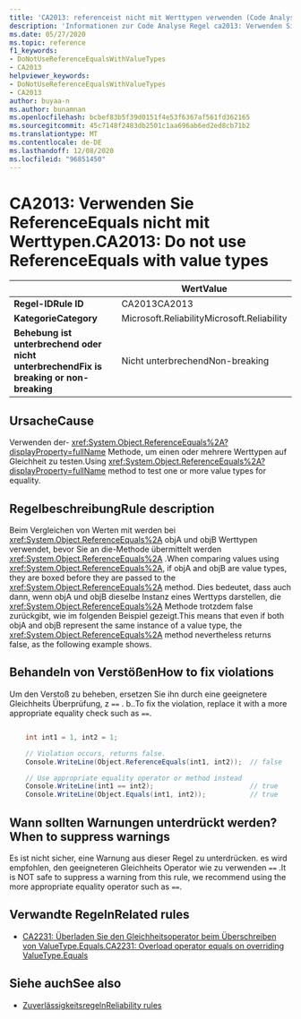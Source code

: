 ```yaml
---
title: 'CA2013: referenceist nicht mit Werttypen verwenden (Code Analyse)'
description: 'Informationen zur Code Analyse Regel ca2013: Verwenden Sie referenceist nicht mit Werttypen.'
ms.date: 05/27/2020
ms.topic: reference
f1_keywords:
- DoNotUseReferenceEqualsWithValueTypes
- CA2013
helpviewer_keywords:
- DoNotUseReferenceEqualsWithValueTypes
- CA2013
author: buyaa-n
ms.author: bunamnan
ms.openlocfilehash: bcbef83b5f39d0151f4e53f6367af561fd362165
ms.sourcegitcommit: 45c7148f2483db2501c1aa696ab6ed2ed8cb71b2
ms.translationtype: MT
ms.contentlocale: de-DE
ms.lasthandoff: 12/08/2020
ms.locfileid: "96851450"
---
```

# <a name="ca2013-do-not-use-referenceequals-with-value-types"></a><span data-ttu-id="2f693-103">CA2013: Verwenden Sie ReferenceEquals nicht mit Werttypen.</span><span class="sxs-lookup"><span data-stu-id="2f693-103">CA2013: Do not use ReferenceEquals with value types</span></span>

| | <span data-ttu-id="2f693-104">Wert</span><span class="sxs-lookup"><span data-stu-id="2f693-104">Value</span></span> |
|-|-|
| <span data-ttu-id="2f693-105">**Regel-ID**</span><span class="sxs-lookup"><span data-stu-id="2f693-105">**Rule ID**</span></span> |<span data-ttu-id="2f693-106">CA2013</span><span class="sxs-lookup"><span data-stu-id="2f693-106">CA2013</span></span>|
| <span data-ttu-id="2f693-107">**Kategorie**</span><span class="sxs-lookup"><span data-stu-id="2f693-107">**Category**</span></span> |<span data-ttu-id="2f693-108">Microsoft.Reliability</span><span class="sxs-lookup"><span data-stu-id="2f693-108">Microsoft.Reliability</span></span>|
| <span data-ttu-id="2f693-109">**Behebung ist unterbrechend oder nicht unterbrechend**</span><span class="sxs-lookup"><span data-stu-id="2f693-109">**Fix is breaking or non-breaking**</span></span> |<span data-ttu-id="2f693-110">Nicht unterbrechend</span><span class="sxs-lookup"><span data-stu-id="2f693-110">Non-breaking</span></span>|

## <a name="cause"></a><span data-ttu-id="2f693-111">Ursache</span><span class="sxs-lookup"><span data-stu-id="2f693-111">Cause</span></span>

<span data-ttu-id="2f693-112">Verwenden der- <xref:System.Object.ReferenceEquals%2A?displayProperty=fullName> Methode, um einen oder mehrere Werttypen auf Gleichheit zu testen.</span><span class="sxs-lookup"><span data-stu-id="2f693-112">Using <xref:System.Object.ReferenceEquals%2A?displayProperty=fullName> method to test one or more value types for equality.</span></span>

## <a name="rule-description"></a><span data-ttu-id="2f693-113">Regelbeschreibung</span><span class="sxs-lookup"><span data-stu-id="2f693-113">Rule description</span></span>

<span data-ttu-id="2f693-114">Beim Vergleichen von Werten mit werden bei <xref:System.Object.ReferenceEquals%2A> objA und objB Werttypen verwendet, bevor Sie an die-Methode übermittelt werden <xref:System.Object.ReferenceEquals%2A> .</span><span class="sxs-lookup"><span data-stu-id="2f693-114">When comparing values using <xref:System.Object.ReferenceEquals%2A>, if objA and objB are value types, they are boxed before they are passed to the <xref:System.Object.ReferenceEquals%2A> method.</span></span> <span data-ttu-id="2f693-115">Dies bedeutet, dass auch dann, wenn objA und objB dieselbe Instanz eines Werttyps darstellen, die <xref:System.Object.ReferenceEquals%2A> Methode trotzdem false zurückgibt, wie im folgenden Beispiel gezeigt.</span><span class="sxs-lookup"><span data-stu-id="2f693-115">This means that even if both objA and objB represent the same instance of a value type, the <xref:System.Object.ReferenceEquals%2A> method nevertheless returns false, as the following example shows.</span></span>

## <a name="how-to-fix-violations"></a><span data-ttu-id="2f693-116">Behandeln von Verstößen</span><span class="sxs-lookup"><span data-stu-id="2f693-116">How to fix violations</span></span>

<span data-ttu-id="2f693-117">Um den Verstoß zu beheben, ersetzen Sie ihn durch eine geeignetere Gleichheits Überprüfung, z `==` . b..</span><span class="sxs-lookup"><span data-stu-id="2f693-117">To fix the violation, replace it with a more appropriate equality check such as `==`.</span></span>

```csharp

    int int1 = 1, int2 = 1;

    // Violation occurs, returns false.
    Console.WriteLine(Object.ReferenceEquals(int1, int2));  // false

    // Use appropriate equality operator or method instead
    Console.WriteLine(int1 == int2);                        // true
    Console.WriteLine(Object.Equals(int1, int2));           // true
```

## <a name="when-to-suppress-warnings"></a><span data-ttu-id="2f693-118">Wann sollten Warnungen unterdrückt werden?</span><span class="sxs-lookup"><span data-stu-id="2f693-118">When to suppress warnings</span></span>

<span data-ttu-id="2f693-119">Es ist nicht sicher, eine Warnung aus dieser Regel zu unterdrücken. es wird empfohlen, den geeigneteren Gleichheits Operator wie zu verwenden `==` .</span><span class="sxs-lookup"><span data-stu-id="2f693-119">It is NOT safe to suppress a warning from this rule, we recommend using the more appropriate equality operator such as `==`.</span></span>

## <a name="related-rules"></a><span data-ttu-id="2f693-120">Verwandte Regeln</span><span class="sxs-lookup"><span data-stu-id="2f693-120">Related rules</span></span>

- [<span data-ttu-id="2f693-121">CA2231: Überladen Sie den Gleichheitsoperator beim Überschreiben von ValueType.Equals.</span><span class="sxs-lookup"><span data-stu-id="2f693-121">CA2231: Overload operator equals on overriding ValueType.Equals</span></span>](CA2231.md)

## <a name="see-also"></a><span data-ttu-id="2f693-122">Siehe auch</span><span class="sxs-lookup"><span data-stu-id="2f693-122">See also</span></span>

- [<span data-ttu-id="2f693-123">Zuverlässigkeitsregeln</span><span class="sxs-lookup"><span data-stu-id="2f693-123">Reliability rules</span></span>](reliability-warnings.md)
